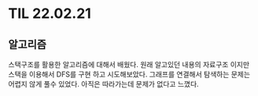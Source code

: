 # TIL 22.02.21

## 알고리즘

스택구조를 활용한 알고리즘에 대해서 배웠다. 원래 알고있던 내용의 자료구조 이지만 스택을 이용해서 DFS를 구현 하고 시도해보았다. 그래프를 연결해서 탐색하는 문제는 어렵지 않게 풀수 있었다. 아직은 따라가는데 문제가 없다고 느꼈다.

